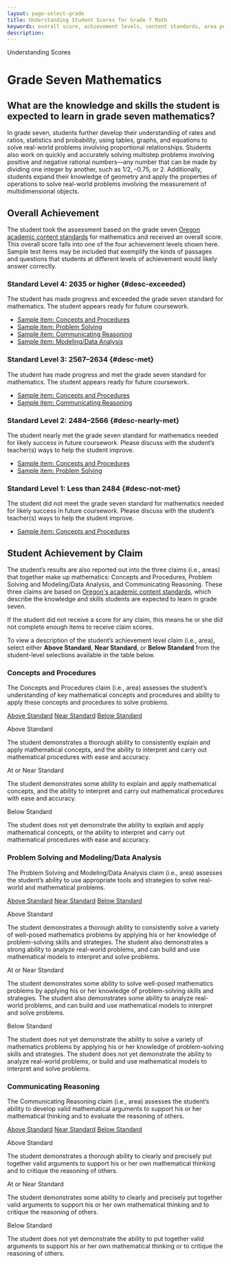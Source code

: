 ```yaml
---
layout: page-select-grade
title: Understanding Student Scores for Grade 7 Math
keywords: overall score, achievement levels, content standards, area performance level
description:
---
```


<div class="herring" markdown="1">

Understanding Scores

# Grade Seven Mathematics

## What are the knowledge and skills the student is expected to learn in grade seven mathematics?

In grade seven, students further develop their understanding of rates and ratios, statistics and probability, using tables, graphs, and equations to solve real-world problems involving proportional relationships. Students also work on quickly and accurately solving multistep problems involving positive and negative rational numbers—any number that can be made by dividing one integer by another, such as 1/2, –0.75, or 2. Additionally, students expand their knowledge of geometry and apply the properties of operations to solve real-world problems involving the measurement of multidimensional objects.

## Overall Achievement

The student took the assessment based on the grade seven [Oregon academic content standards](http://www.oregon.gov/ode/educator-resources/standards/Pages/default.aspx) for mathematics and received an overall score.
This overall score falls into one of the four achievement levels shown here. Sample test items may be included that exemplify the kinds of passages and questions that students at
different levels of achievement would likely answer correctly.

<div class="accordion" markdown="1">

### Standard Level 4: 2635 or higher {#desc-exceeded}

The student has made progress and exceeded the grade seven standard for mathematics. The student appears ready for future coursework.

- [Sample item: Concepts and Procedures](http://sampleitems.smarterbalanced.org/Item/Details?bankKey=187&itemKey=3487)
- [Sample item: Problem Solving](http://sampleitems.smarterbalanced.org/Item/Details?bankKey=187&itemKey=3517)
- [Sample item: Communicating Reasoning](http://sampleitems.smarterbalanced.org/Item/Details?bankKey=187&itemKey=3286)
- [Sample item: Modeling/Data Analysis](http://sampleitems.smarterbalanced.org/Item/Details?bankKey=187&itemKey=3591)

</div>
<div class="accordion" markdown="1">

### Standard Level 3: 2567–2634 {#desc-met}

The student has made progress and met the grade seven standard for mathematics. The student appears ready for future coursework.

- [Sample item: Concepts and Procedures](http://sampleitems.smarterbalanced.org/Item/Details?bankKey=187&itemKey=3609)
- [Sample item: Communicating Reasoning](http://sampleitems.smarterbalanced.org/Item/Details?bankKey=187&itemKey=3583)

</div>
<div class="accordion" markdown="1">

### Standard Level 2: 2484–2566  {#desc-nearly-met}

The student nearly met the grade seven standard for mathematics needed for likely success in future coursework. Please discuss with the student’s teacher(s) ways to help the student improve.

- [Sample item: Concepts and Procedures](http://sampleitems.smarterbalanced.org/Item/Details?bankKey=187&itemKey=3641)
- [Sample item: Problem Solving](http://sampleitems.smarterbalanced.org/Item/Details?bankKey=187&itemKey=3461)

</div>
<div class="accordion" markdown="1">

### Standard Level 1: Less than 2484 {#desc-not-met}

The student did not meet the grade seven standard for mathematics needed for likely success in future coursework. Please discuss with the student’s teacher(s) ways to help the student improve.

- [Sample item: Concepts and Procedures](http://sampleitems.smarterbalanced.org/Item/Details?bankKey=187&itemKey=3513)

</div>

## Student Achievement by Claim

The student’s results are also reported out into the three claims (i.e., areas) that together make up mathematics: Concepts and Procedures, Problem Solving and Modeling/Data Analysis, and Communicating Reasoning. These three claims are based on [Oregon's academic content standards](http://www.oregon.gov/ode/educator-resources/standards/Pages/default.aspx), which describe the knowledge and skills students are expected to learn in grade seven.

If the student did not receive a score for any claim, this means he or she did not complete enough items to receive claim scores.

To view a description of the student’s achievement level claim (i.e., area), select either **Above Standard**, **Near Standard**, or **Below Standard** from the student-level selections available in the table below.

<div class="by-claim concepts">
	<div class="claim">
		<h3>Concepts and Procedures</h3>
		<p>The Concepts and Procedures claim (i.e., area) assesses the student’s understanding of key mathematical concepts and procedures and ability to apply these concepts and procedures to solve problems.</p>
	</div>
	<div class="standards" aria-live="polite">
		<div class="triggers" aria-hidden="true">
			<a href="" id="trigger-concepts-above">Above Standard</a>
			<a href="" id="trigger-concepts-near">Near Standard</a>
			<a href="" id="trigger-concepts-below">Below Standard</a>
		</div>
		<div id="concepts-above" class="std">
			<p class="hide">Above Standard</p>
			<p>The student demonstrates a thorough ability to consistently explain and apply mathematical concepts, and the ability to interpret and carry out mathematical procedures with ease and accuracy.</p>
		</div>
		<div id="concepts-near" class="std">
			<p class="hide">At or Near Standard</p>
			<p>The student demonstrates some ability to explain and apply mathematical concepts, and the ability to interpret and carry out mathematical procedures with ease and accuracy.</p>
		</div>
		<div id="concepts-below" class="std">
			<p class="hide">Below Standard</p>
			<p>The student does not yet demonstrate the ability to explain and apply mathematical concepts, or the ability to interpret and carry out mathematical procedures with ease and accuracy.</p>
		</div>
	</div>
	<div class="clear"></div>
</div>

<div class="by-claim solving">
	<div class="claim">
		<h3>Problem Solving and Modeling/Data Analysis</h3>
		<p>The Problem Solving and Modeling/Data Analysis claim (i.e., area) assesses the student’s ability to use appropriate tools and strategies to solve real-world and mathematical problems.</p>
	</div>
	<div class="standards" aria-live="polite">
		<div class="triggers" aria-hidden="true">
			<a href="" id="trigger-solving-above">Above Standard</a>
			<a href="" id="trigger-solving-near">Near Standard</a>
			<a href="" id="trigger-solving-below">Below Standard</a>
		</div>
		<div id="solving-above" class="std">
			<p class="hide">Above Standard</p>
			<p>The student demonstrates a thorough ability to consistently solve a variety of well-posed mathematics problems by applying his or her knowledge of problem-solving skills and strategies. The student also demonstrates a strong ability to analyze real-world problems, and can build and use mathematical models to interpret and solve problems.</p>
		</div>
		<div id="solving-near" class="std">
			<p class="hide">At or Near Standard</p>
			<p>The student demonstrates some ability to solve well-posed mathematics problems by applying his or her knowledge of problem-solving skills and strategies. The student also demonstrates some ability to analyze real-world problems, and can build and use mathematical models to interpret and solve problems.</p>
		</div>
		<div id="solving-below" class="std">
			<p class="hide">Below Standard</p>
			<p>The student does not yet demonstrate the ability to solve a variety of mathematics problems by applying his or her knowledge of problem-solving skills and strategies. The student does not yet demonstrate the ability to analyze real-world problems, or build and use mathematical models to interpret and solve problems.</p>
		</div>
	</div>
	<div class="clear"></div>
</div>

<div class="by-claim reasoning">
	<div class="claim">
		<h3>Communicating Reasoning </h3>
		<p>The Communicating Reasoning claim (i.e., area) assesses the student’s ability to develop valid mathematical arguments to support his or her mathematical thinking and to evaluate the reasoning of others.</p>
	</div>
	<div class="standards" aria-live="polite">
		<div class="triggers" aria-hidden="true">
			<a href="" id="trigger-reasoning-above">Above Standard</a>
			<a href="" id="trigger-reasoning-near">Near Standard</a>
			<a href="" id="trigger-reasoning-below">Below Standard</a>
		</div>
		<div id="reasoning-above" class="std">
			<p class="hide">Above Standard</p>
			<p>The student demonstrates a thorough ability to clearly and precisely put together valid arguments to support his or her own mathematical thinking and to critique the reasoning of others.</p>
		</div>
		<div id="reasoning-near" class="std">
			<p class="hide">At or Near Standard</p>
			<p>The student demonstrates some ability to clearly and precisely put together valid arguments to support his or her own mathematical thinking and to critique the reasoning of others.</p>
		</div>
		<div id="reasoning-below" class="std">
			<p class="hide">Below Standard</p>
			<p>The student does not yet demonstrate the ability to put together valid arguments to support his or her own mathematical thinking or to critique the reasoning of others.</p>
		</div>
	</div>
	<div class="clear"></div>
</div>


</div><!-- /.herring -->
